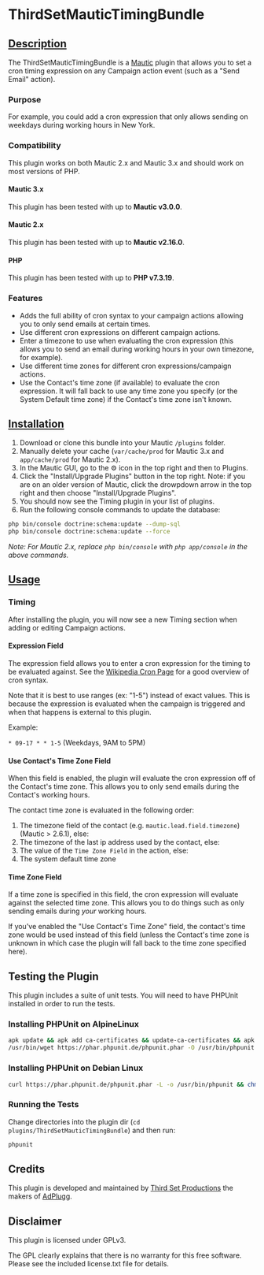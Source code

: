 # ThirdSetMauticTimingBundle

## [Description](id:description)

The ThirdSetMauticTimingBundle is a [Mautic](http://www.mautic.org) plugin that allows you to set a cron timing expression on any Campaign action event (such as a "Send Email" action).

### Purpose

For example, you could add a cron expression that only allows sending on weekdays during working hours in New York.

### Compatibility

This plugin works on both Mautic 2.x and Mautic 3.x and should work on most versions of PHP.

#### Mautic 3.x

This plugin has been tested with up to **Mautic v3.0.0**.

#### Mautic 2.x

This plugin has been tested with up to **Mautic v2.16.0**.

#### PHP

This plugin has been tested with up to **PHP v7.3.19**.

### Features

* Adds the full ability of cron syntax to your campaign actions allowing you to only send emails at certain times.
* Use different cron expressions on different campaign actions.
* Enter a timezone to use when evaluating the cron expression (this allows you to send an email during working hours in your own timezone, for example).
* Use different time zones for different cron expressions/campaign actions.
* Use the Contact's time zone (if available) to evaluate the cron expression. It will fall back to use any time zone you specify (or the System Default time zone) if the Contact's time zone isn't known.

## [Installation](id:installation)

1. Download or clone this bundle into your Mautic `/plugins` folder.
2. Manually delete your cache (`var/cache/prod` for Mautic 3.x and `app/cache/prod` for Mautic 2.x).
3. In the Mautic GUI, go to the :gear: icon in the top right and then to Plugins.
4. Click the "Install/Upgrade Plugins" button in the top right. Note: if you are on an older version of Mautic, click the drowpdown arrow in the top right and then choose "Install/Upgrade Plugins".
5. You should now see the Timing plugin in your list of plugins.
6. Run the following console commands to update the database:

```bash
php bin/console doctrine:schema:update --dump-sql
php bin/console doctrine:schema:update --force
```

_Note: For Mautic 2.x, replace `php bin/console` with `php app/console` in the above commands._

## [Usage](id:usage)

### Timing

After installing the plugin, you will now see a new Timing section when adding or editing Campaign actions.

#### Expression Field

The expression field allows you to enter a cron expression for the timing to be evaluated against. See the [Wikipedia Cron Page](https://en.wikipedia.org/wiki/Cron) for a good overview of cron syntax.

Note that it is best to use ranges (ex: "1-5") instead of exact values. This is because the expression is evaluated when the campaign is triggered and when that happens is external to this plugin.

Example:

`* 09-17 * * 1-5` (Weekdays, 9AM to 5PM)

#### Use Contact's Time Zone Field

When this field is enabled, the plugin will evaluate the cron expression off of the Contact's time zone.  This allows you to only send emails during the Contact's working hours.

The contact time zone is evaluated in the following order:

1. The timezone field of the contact (e.g. `mautic.lead.field.timezone`) (Mautic > 2.6.1), else:
2. The timezone of the last ip address used by the contact, else:
3. The value of the `Time Zone Field` in the action, else:
4. The system default time zone

#### Time Zone Field

If a time zone is specified in this field, the cron expression will evaluate against the selected time zone.  This allows you to do things such as only sending emails during _your_ working hours.

If you've enabled the "Use Contact's Time Zone" field, the contact's time zone would be used instead of this field (unless the Contact's time zone is unknown in which case the plugin will fall back to the time zone specified here).

## Testing the Plugin

This plugin includes a suite of unit tests. You will need to have PHPUnit installed in order to run the tests.

### Installing PHPUnit on AlpineLinux

```bash
apk update && apk add ca-certificates && update-ca-certificates && apk add openssl
/usr/bin/wget https://phar.phpunit.de/phpunit.phar -O /usr/bin/phpunit && chmod 755 /usr/bin/phpunit
```

### Installing PHPUnit on Debian Linux

```bash
curl https://phar.phpunit.de/phpunit.phar -L -o /usr/bin/phpunit && chmod 755 /usr/bin/phpunit
```

### Running the Tests

Change directories into the plugin dir (`cd plugins/ThirdSetMauticTimingBundle`) and then run:

```bash
phpunit
```

## Credits

This plugin is developed and maintained by [Third Set Productions](http://www.thirdset.com) the makers of [AdPlugg](http://www.adplugg.com).

## Disclaimer

This plugin is licensed under GPLv3.

The GPL clearly explains that there is no warranty for this free software. Please see the included license.txt file for details.
